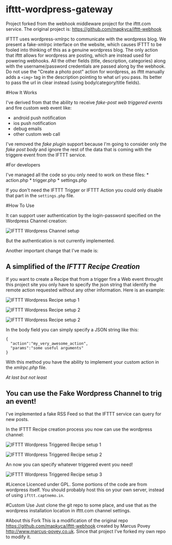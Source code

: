 ifttt-wordpress-gateway
=======================

Project forked from the webhook middleware project for the ifttt.com service.
The original project is: <https://github.com/mapkyca/ifttt-webhook>

IFTTT uses wordpress-xmlrpc to communicate with the wordpress blog. We present a fake-xmlrpc interface on the website, which causes IFTTT to be fooled into thinking of this as a genuine wordpress blog. The only action that ifttt allows for wordpress are posting, which are instead used for powering webhooks. All the other fields (title, description, categories) along with the username/password credentials are passed along by the webhook. Do not use the "Create a photo post" action for wordpress, as ifttt manually adds a `<img>` tag in the description pointing to what url you pass. Its better to pass the url in clear instead (using body/category/title fields).

#How It Works

I've derived from that the ability to receive *fake-post web triggered events* and fire custom web event like:
  * android push notification
  * ios push notification
  * debug emails
  * other custom web call

I've removed the *fake plugin* support because I'm going to consider only the *fake post body* and ignore the rest of the data that is coming with the triggere event from the IFTTT service.

#For developers

I've managed all the code so you only need to work on these files:
	* action.php
	* trigger.php
	* settings.php

If you don't need the IFTTT Trigger or IFTTT Action you could only disable that part in the `settings.php` file.

#How To Use

It can support user authentication by the login-password specified on the Wordpress Channel creation:

![IFTTT Wordpress Channel setup](http://imgur.com/geTEZrr.png?1 "You can type in any username/password you want or a secret combination that is known by the project authentication process (not implemented yet)")

But the authentication is not currently implemented.

Another important change that I've made is:

A simplified of the *IFTTT Recipe Creation*
-------------------------------------------

If you want to create a Recipe that from a trigger fire a Web event throught this project site you only have to specify the json string that identify the remote action requested without any other information.
Here is an example:

![IFTTT Wordpress Recipe setup 1](http://imgur.com/hKnfN9J.png?1 "Select Wordpress ad DESTINATION Channel")

![IFTTT Wordpress Recipe setup 2](http://imgur.com/AMI1ixN.png?1 "Pick the create-a-post Action")

![IFTTT Wordpress Recipe setup 2](http://imgur.com/CVlMBui.png?1 "Blank all the field exept for the Body Field")

In the body field you can simply specify a JSON string like this:

    {
      "action":"my_very_awesome_action",
      "params":"some useful arguments"
    }

With this method you have the ability to implement your custom action in the *xmlrpc.php* file.

*At last but not least*

You can use the Fake Wordpress Channel to trig an event!
--------------------------------------------------------

I've implemented a fake RSS Feed so that the IFTTT service can query for new posts.

In the IFTTT Recipe creation process you now can use the wordpress channel:

![IFTTT Wordpress Triggered Recipe setup 1](http://imgur.com/gftpPn0.png?1 "Select the fake wordpress channel")

![IFTTT Wordpress Triggered Recipe setup 2](http://imgur.com/T8W9RZy.png?1 "Now select the on-new-post event")

An now you can specify whatever triggered event you need!

![IFTTT Wordpress Triggered Recipe setup 3](http://imgur.com/CQa2fKj.png?1 "Specify the triggered event!")

#Licence
Licenced under GPL. Some portions of the code are from wordpress itself. You should probably host this on your own server, instead of using `ifttt.captnemo.in`.

#Custom Use
Just clone the git repo to some place, and use that as the wordpress installation location in ifttt.com channel settings.

[pc]: http://partychat-hooks.appspot.com/ "Partychat Hooks"
[gh]: https://help.github.com/articles/post-receive-hooks/ "Github Post receive hooks"

#About this Fork
This is a modification of the original repo <https://github.com/mapkyca/ifttt-webhook> created by Marcus Povey <http://www.marcus-povey.co.uk>.
Since that project I've forked my own repo to modify it.
